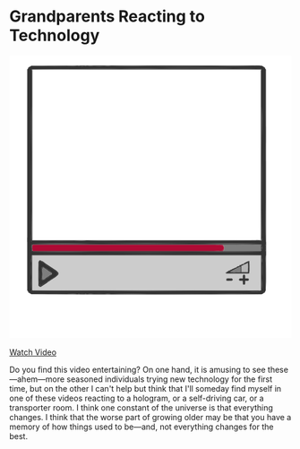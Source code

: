 # Grandparents Reacting to Technology

![](video.png)

[Watch Video](https://www.facebook.com/onthisday/?source=notification¬if_t=onthisday¬if_id=1467311998888939)


Do you find this video entertaining? On one hand, it is amusing to see these—ahem—more seasoned individuals trying new technology for the first time, but on the other I can't help but think that I'll someday find myself in one of these videos reacting to a hologram, or a self-driving car, or a transporter room. I think one constant of the universe is that everything changes. I think that the worse part of growing older may be that you have a memory of how things used to be—and, not everything changes for the best.
